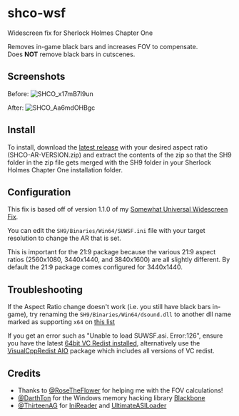 # shco-wsf

 Widescreen fix for Sherlock Holmes Chapter One  

Removes in-game black bars and increases FOV to compensate.  
Does **NOT** remove black bars in cutscenes.  

## Screenshots

Before:
![SHCO_x17mB7l9un](https://user-images.githubusercontent.com/844685/142747093-f8f7ab0c-aa54-431c-83fe-2cb4c759266f.jpg)


After:
![SHCO_Aa6mdOHBgc](https://user-images.githubusercontent.com/844685/142747094-bb0041f0-fba2-4212-90d3-24246903cd5d.jpg)


## Install

To install, download the [latest release](https://github.com/PhantomGamers/shco-wsf/releases/latest) with your desired aspect ratio (SHCO-AR-VERSION.zip) and extract the contents of the zip so that the SH9 folder in the zip file gets merged with the SH9 folder in your Sherlock Holmes Chapter One installation folder.

## Configuration

This fix is based off of version 1.1.0 of my [Somewhat Universal Widescreen Fix](https://github.com/phantomgamers/suwsf).

You can edit the `SH9/Binaries/Win64/SUWSF.ini` file with your target resolution to change the AR that is set.

This is important for the 21:9 package because the various 21:9 aspect ratios (2560x1080, 3440x1440, and 3840x1600) are all slightly different. By default the 21:9 package comes configured for 3440x1440.

## Troubleshooting

If the Aspect Ratio change doesn't work (i.e. you still have black bars in-game), try renaming the `SH9/Binaries/Win64/dsound.dll` to another dll name marked as supporting `x64` on [this list](https://github.com/ThirteenAG/Ultimate-ASI-Loader#description)

If you get an error such as "Unable to load SUWSF.asi. Error:126", ensure you have the latest [64bit VC Redist installed](https://aka.ms/vs/17/release/vc_redist.x64.exe), alternatively use the [VisualCppRedist AIO](https://github.com/abbodi1406/vcredist) package which includes all versions of VC redist.

## Credits

- Thanks to [@RoseTheFlower](https://github.com/RoseTheFlower/) for helping me with the FOV calculations!
- [@DarthTon](https://github.com/DarthTon) for the Windows memory hacking library [Blackbone](https://github.com/DarthTon/Blackbone)
- [@ThirteenAG](https://github.com/ThirteenAG) for [IniReader](https://github.com/ThirteenAG/IniReader) and [UltimateASILoader](https://github.com/ThirteenAG/Ultimate-ASI-Loader)
